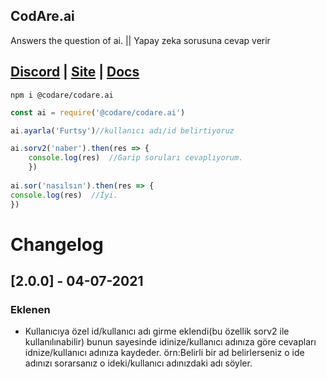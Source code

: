 CodAre.ai
---
Answers the question of ai. || Yapay zeka sorusuna cevap verir

[Discord](https://discord.com/invite/peFGuU3) | [Site](https://www.codare.fun) | [Docs](https://codare.gitbook.io/guide/api/api/yapay-zekaya-sor-apisi)
---

```shell
npm i @codare/codare.ai
```
```javascript
const ai = require('@codare/codare.ai')

ai.ayarla('Furtsy')//kullanıcı adı/id belirtiyoruz

ai.sorv2('naber').then(res => {
    console.log(res)  //Garip soruları cevaplıyorum.
    })
  
ai.sor('nasılsın').then(res => {
console.log(res)  //İyi.
})
```
# Changelog
## [2.0.0] - 04-07-2021

### Eklenen

- Kullanıcıya özel id/kullanıcı adı girme eklendi(bu özellik sorv2 ile kullanılınabilir) bunun sayesinde idinize/kullanıcı adınıza göre cevapları idnize/kullanıcı adınıza kaydeder.
örn:Belirli bir ad belirlerseniz o ide adınızı sorarsanız o ideki/kullanıcı adınızdaki adı söyler.